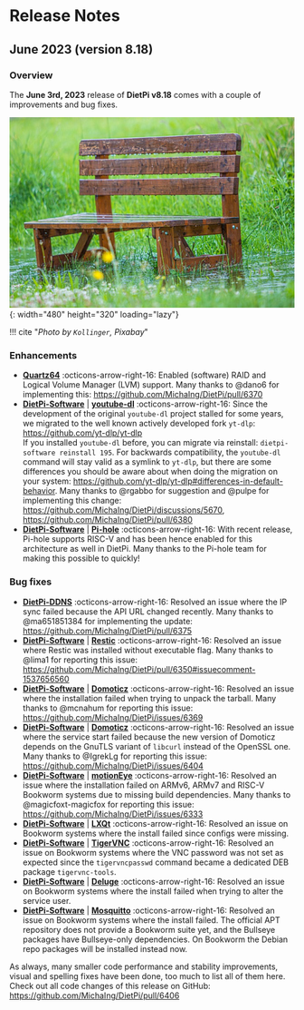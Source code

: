 # Release Notes

## June 2023 (version 8.18)

### Overview

The **June 3rd, 2023** release of **DietPi v8.18** comes with a couple of improvements and bug fixes.

![Bank in rain](../assets/images/dietpi-release-v8_18.jpg){: width="480" height="320" loading="lazy"}

!!! cite "*Photo by `Kollinger`, Pixabay*"

### Enhancements

- [**Quartz64**](../hardware.md#pine64) :octicons-arrow-right-16: Enabled (software) RAID and Logical Volume Manager (LVM) support. Many thanks to @dano6 for implementing this: <https://github.com/MichaIng/DietPi/pull/6370>
- [**DietPi-Software**](../dietpi_tools/software_installation.md#dietpi-software) | [**youtube-dl**](../software/bittorrent.md#youtube-dl) :octicons-arrow-right-16: Since the development of the original `youtube-dl` project stalled for some years, we migrated to the well known actively developed fork `yt-dlp`: <https://github.com/yt-dlp/yt-dlp>  
  If you installed `youtube-dl` before, you can migrate via reinstall: `dietpi-software reinstall 195`. For backwards compatibility, the `youtube-dl` command will stay valid as a symlink to `yt-dlp`, but there are some differences you should be aware about when doing the migration on your system: <https://github.com/yt-dlp/yt-dlp#differences-in-default-behavior>. Many thanks to @rgabbo for suggestion and @pulpe for implementing this change: <https://github.com/MichaIng/DietPi/discussions/5670>, <https://github.com/MichaIng/DietPi/pull/6380>
- [**DietPi-Software**](../dietpi_tools/software_installation.md#dietpi-software) | [**Pi-hole**](../software/dns_servers.md#pi-hole) :octicons-arrow-right-16: With recent release, Pi-hole supports RISC-V and has been hence enabled for this architecture as well in DietPi. Many thanks to the Pi-hole team for making this possible to quickly!

### Bug fixes

- [**DietPi-DDNS**](../dietpi_tools/software_installation.md#dietpi-ddns) :octicons-arrow-right-16: Resolved an issue where the IP sync failed because the API URL changed recently. Many thanks to @ma651851384 for implementing the update: <https://github.com/MichaIng/DietPi/pull/6375>
- [**DietPi-Software**](../dietpi_tools/software_installation.md#dietpi-software) | [**Restic**](../software/cloud.md#restic) :octicons-arrow-right-16: Resolved an issue where Restic was installed without executable flag. Many thanks to @lima1 for reporting this issue: <https://github.com/MichaIng/DietPi/pull/6350#issuecomment-1537656560>
- [**DietPi-Software**](../dietpi_tools/software_installation.md#dietpi-software) | [**Domoticz**](../software/home_automation.md#domoticz) :octicons-arrow-right-16: Resolved an issue where the installation failed when trying to unpack the tarball. Many thanks to @mcnahum for reporting this issue: <https://github.com/MichaIng/DietPi/issues/6369>
- [**DietPi-Software**](../dietpi_tools/software_installation.md#dietpi-software) | [**Domoticz**](../software/home_automation.md#domoticz) :octicons-arrow-right-16: Resolved an issue where the service start failed because the new version of Domoticz depends on the GnuTLS variant of `libcurl` instead of the OpenSSL one. Many thanks to @IgrekLg for reporting this issue: <https://github.com/MichaIng/DietPi/issues/6404>
- [**DietPi-Software**](../dietpi_tools/software_installation.md#dietpi-software) | [**motionEye**](../software/camera.md#motioneye) :octicons-arrow-right-16: Resolved an issue where the installation failed on ARMv6, ARMv7 and RISC-V Bookworm systems due to missing build dependencies. Many thanks to @magicfoxt-magicfox for reporting this issue: <https://github.com/MichaIng/DietPi/issues/6333>
- [**DietPi-Software**](../dietpi_tools/software_installation.md#dietpi-software) | [**LXQt**](../software/desktop.md#lxqt) :octicons-arrow-right-16: Resolved an issue on Bookworm systems where the install failed since configs were missing.
- [**DietPi-Software**](../dietpi_tools/software_installation.md#dietpi-software) | [**TigerVNC**](../software/remote_desktop.md#tigervnc-server) :octicons-arrow-right-16: Resolved an issue on Bookworm systems where the VNC password was not set as expected since the `tigervncpasswd` command became a dedicated DEB package `tigervnc-tools`.
- [**DietPi-Software**](../dietpi_tools/software_installation.md#dietpi-software) | [**Deluge**](../software/bittorrent.md#deluge) :octicons-arrow-right-16: Resolved an issue on Bookworm systems where the install failed when trying to alter the service user.
- [**DietPi-Software**](../dietpi_tools/software_installation.md#dietpi-software) | [**Mosquitto**](../software/hardware_projects.md#mosquitto) :octicons-arrow-right-16: Resolved an issue on Bookworm systems where the install failed. The official APT repository does not provide a Bookworm suite yet, and the Bullseye packages have Bullseye-only dependencies. On Bookworm the Debian repo packages will be installed instead now.

As always, many smaller code performance and stability improvements, visual and spelling fixes have been done, too much to list all of them here. Check out all code changes of this release on GitHub: <https://github.com/MichaIng/DietPi/pull/6406>
